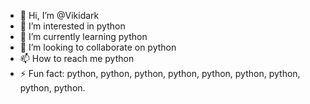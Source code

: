 - 👋 Hi, I’m @Vikidark
- 👀 I’m interested in python
- 🌱 I’m currently learning python
- 💞️ I’m looking to collaborate on python
- 📫 How to reach me python
- ⚡ Fun fact: python, python, python, python, python, python, python, python, python.
